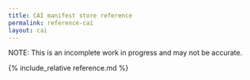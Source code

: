 ```yaml
---
title: CAI manifest store reference
permalink: reference-cai
layout: cai
---
```


NOTE: This is an incomplete work in progress and may not be accurate.

{% include_relative reference.md %}
